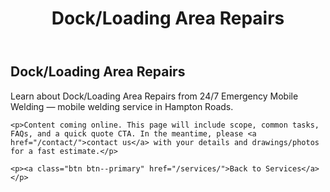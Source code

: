 ﻿---
layout: kmw_base
title: Dock/Loading Area Repairs
permalink: /services/emergency/docks/
seo_description: Learn about Dock/Loading Area Repairs from 24/7 Emergency Mobile Welding — mobile welding service in Hampton Roads.
---

<section class="section">
  <div class="container">
    <h1>Dock/Loading Area Repairs</h1>
    <p class="lead">Learn about Dock/Loading Area Repairs from 24/7 Emergency Mobile Welding — mobile welding service in Hampton Roads.</p>

    <p>Content coming online. This page will include scope, common tasks, FAQs, and a quick quote CTA. In the meantime, please <a href="/contact/">contact us</a> with your details and drawings/photos for a fast estimate.</p>

    <p><a class="btn btn--primary" href="/services/">Back to Services</a></p>
  </div>
</section>
